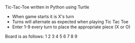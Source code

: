 Tic-Tac-Toe written in Python using Turtle

- When game starts it is X's turn
- Turns will alternate as expected when playing Tic Tac Toe
- Enter 1-9 every turn to place the appropriate piece (X or O)

Board is as follows:
1 2 3
4 5 6
7 8 9
